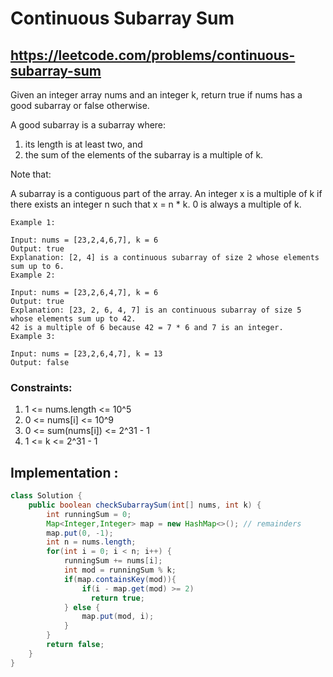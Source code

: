 # Continuous Subarray Sum
## https://leetcode.com/problems/continuous-subarray-sum

Given an integer array nums and an integer k, return true if nums has a good subarray or false otherwise.

A good subarray is a subarray where:

1. its length is at least two, and 
2. the sum of the elements of the subarray is a multiple of k.

Note that:

A subarray is a contiguous part of the array.
An integer x is a multiple of k if there exists an integer n such that x = n * k. 0 is always a multiple of k.
``` 
Example 1:

Input: nums = [23,2,4,6,7], k = 6
Output: true
Explanation: [2, 4] is a continuous subarray of size 2 whose elements sum up to 6.
Example 2:

Input: nums = [23,2,6,4,7], k = 6
Output: true
Explanation: [23, 2, 6, 4, 7] is an continuous subarray of size 5 whose elements sum up to 42.
42 is a multiple of 6 because 42 = 7 * 6 and 7 is an integer.
Example 3:

Input: nums = [23,2,6,4,7], k = 13
Output: false
``` 

### Constraints:

1. 1 <= nums.length <= 10^5
2. 0 <= nums[i] <= 10^9
3. 0 <= sum(nums[i]) <= 2^31 - 1
4. 1 <= k <= 2^31 - 1

## Implementation :
```java
class Solution {
    public boolean checkSubarraySum(int[] nums, int k) {
        int runningSum = 0;
        Map<Integer,Integer> map = new HashMap<>(); // remainders
        map.put(0, -1);
        int n = nums.length;
        for(int i = 0; i < n; i++) {
            runningSum += nums[i];
            int mod = runningSum % k;
            if(map.containsKey(mod)){
                if(i - map.get(mod) >= 2)
                  return true; 
            } else {
                map.put(mod, i);
            }
        }
        return false;
    }
}
```
